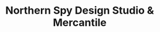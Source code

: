 ---
title: "Northern Spy Design Studio & Mercantile"
url: /mesa/northern-spy-design-studio-und-mercantile/
shop: Möbel
---